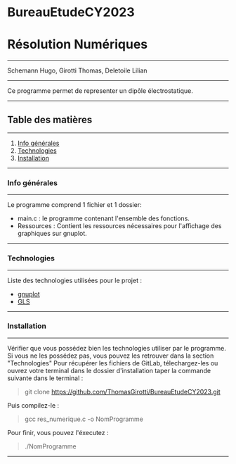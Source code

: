# BureauEtudeCY2023
# Résolution Numériques
***
Schemann Hugo, Girotti Thomas, Deletoile Lilian
***
Ce programme permet de representer un dipôle électrostatique.  
***
## Table des matières 
***
1. [Info générales](#info-générales)
2. [Technologies](#technologies)
3. [Installation](#installation)
***
### Info générales 
***
Le programme comprend 1 fichier et 1 dossier:  
 - main.c : le programme contenant l'ensemble des fonctions.  
 - Ressources : Contient les ressources nécessaires pour l'affichage des graphiques sur gnuplot.
***
### Technologies 
***
Liste des technologies utilisées pour le projet :  
 - [gnuplot](http://gnuplot.info)  
 - [GLS](https://www.gnu.org/software/gsl/)  
***
### Installation 
***
Vérifier que vous possédez bien les technologies utiliser par le programme.  
Si vous ne les possédez pas, vous pouvez les retrouver dans la section "Technologies"
Pour récupérer les fichiers de GitLab, télechargez-les ou ouvrez votre terminal dans le dossier d'installation taper la commande suivante dans le terminal :  
> git clone https://github.com/ThomasGirotti/BureauEtudeCY2023.git  

Puis compilez-le :  
> gcc res_numerique.c -o NomProgramme  

Pour finir, vous pouvez l'éxecutez :
> ./NomProgramme  
***
